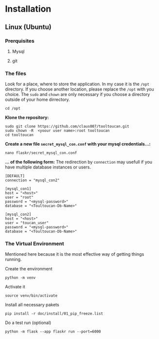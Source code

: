 # Installation

## Linux (Ubuntu)

### Prerquisites

1. Mysql

2. git


### The files

Look for a place, where to store the application.
In my case it is the `/opt` directory.
If you choose another location, please replace the `/opt` with you choice.
The `sudo` and `chown` are only necessary if you choose a directory outside of your home dirrectory.

```
cd /opt
```

**Klone the repository:**
```
sudo git clone https://github.com/claus007/tooltoucan.git
sudo chown -R  <yoour user name>:root tooltoucan
cd tooltoucan
```

**Create a new file `secret_mysql_con.conf` with your mysql credentials...:**

```
nano flaskr/secret_mysql_con.conf
```

**... of the following form:**
The redirection by `connection` may usefull if you have multiple database instances or users.

```
[DEFAULT]
connection = "mysql_con2"

[mysql_con1]
host = "<host>"
user = "root"
password = "<mysql-password>"
database = "<Toultoucan-Db-Name>"

[mysql_con2]
host = "<host>"
user = "toucan_user"
password = "<mysql-password>"
database = "<Toultoucan-Db-Name>"
```

###  The Virtual Environment
Mentioned here because it is the most effective way of getting things running.

Create the environment
```
python -m venv
```

Activate it
```
source venv/bin/activate
```

Install all necessary pakets
```
pip install -r doc/install/01_pip_freeze.list
```

Do a test run (optional)
```
python -m flask --app flaskr run --port=6000
```

